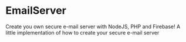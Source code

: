 # EmailServer
Create you own secure e-mail server with NodeJS, PHP and Firebase!
A little implementation of how to create your secure e-mail server
